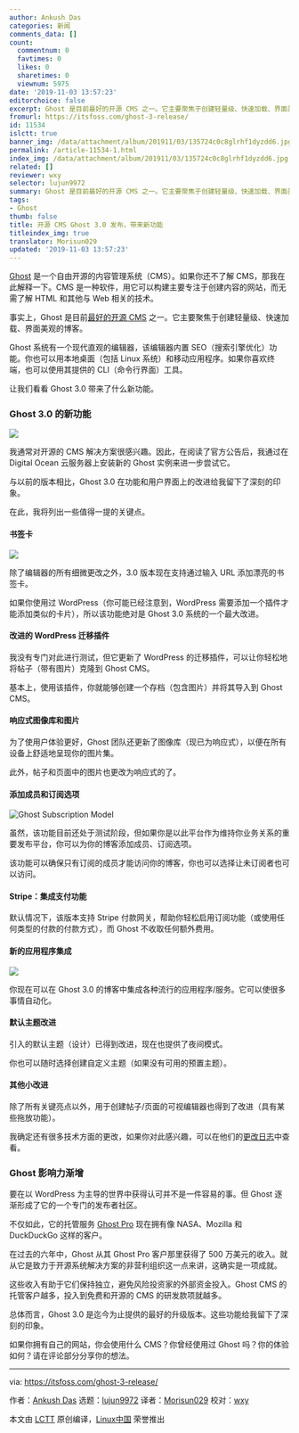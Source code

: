 ```yaml
---
author: Ankush Das
categories: 新闻
comments_data: []
count:
  commentnum: 0
  favtimes: 0
  likes: 0
  sharetimes: 0
  viewnum: 5975
date: '2019-11-03 13:57:23'
editorchoice: false
excerpt: Ghost 是目前最好的开源 CMS 之一。它主要聚焦于创建轻量级、快速加载、界面美观的博客。
fromurl: https://itsfoss.com/ghost-3-release/
id: 11534
islctt: true
banner_img: /data/attachment/album/201911/03/135724c0c8glrhf1dyzdd6.jpg
permalink: /article-11534-1.html
index_img: /data/attachment/album/201911/03/135724c0c8glrhf1dyzdd6.jpg.thumb.jpg
related: []
reviewer: wxy
selector: lujun9972
summary: Ghost 是目前最好的开源 CMS 之一。它主要聚焦于创建轻量级、快速加载、界面美观的博客。
tags:
- Ghost
thumb: false
title: 开源 CMS Ghost 3.0 发布，带来新功能
titleindex_img: true
translator: Morisun029
updated: '2019-11-03 13:57:23'
---
```


[Ghost](https://itsfoss.com/recommends/ghost/) 是一个自由开源的内容管理系统（CMS）。如果你还不了解 CMS，那我在此解释一下。CMS 是一种软件，用它可以构建主要专注于创建内容的网站，而无需了解 HTML 和其他与 Web 相关的技术。


事实上，Ghost 是目前[最好的开源 CMS](https://itsfoss.com/open-source-cms/) 之一。它主要聚焦于创建轻量级、快速加载、界面美观的博客。


Ghost 系统有一个现代直观的编辑器，该编辑器内置 SEO（搜索引擎优化）功能。你也可以用本地桌面（包括 Linux 系统）和移动应用程序。如果你喜欢终端，也可以使用其提供的 CLI（命令行界面）工具。


让我们看看 Ghost 3.0 带来了什么新功能。


### Ghost 3.0 的新功能


![](/data/attachment/album/201911/03/135724c0c8glrhf1dyzdd6.jpg)


我通常对开源的 CMS 解决方案很感兴趣。因此，在阅读了官方公告后，我通过在 Digital Ocean 云服务器上安装新的 Ghost 实例来进一步尝试它。


与以前的版本相比，Ghost 3.0 在功能和用户界面上的改进给我留下了深刻的印象。


在此，我将列出一些值得一提的关键点。


#### 书签卡


![](/data/attachment/album/201911/03/135726xj6tu0tsvwzmmmjw.png)


除了编辑器的所有细微更改之外，3.0 版本现在支持通过输入 URL 添加漂亮的书签卡。


如果你使用过 WordPress（你可能已经注意到，WordPress 需要添加一个插件才能添加类似的卡片），所以该功能绝对是 Ghost 3.0 系统的一个最大改进。


#### 改进的 WordPress 迁移插件


我没有专门对此进行测试，但它更新了 WordPress 的迁移插件，可以让你轻松地将帖子（带有图片）克隆到 Ghost CMS。


基本上，使用该插件，你就能够创建一个存档（包含图片）并将其导入到 Ghost CMS。


#### 响应式图像库和图片


为了使用户体验更好，Ghost 团队还更新了图像库（现已为响应式），以便在所有设备上舒适地呈现你的图片集。


此外，帖子和页面中的图片也更改为响应式的了。


#### 添加成员和订阅选项


![Ghost Subscription Model](/data/attachment/album/201911/03/135727kmwpokf5mjee9le5.jpg)


虽然，该功能目前还处于测试阶段，但如果你是以此平台作为维持你业务关系的重要发布平台，你可以为你的博客添加成员、订阅选项。


该功能可以确保只有订阅的成员才能访问你的博客，你也可以选择让未订阅者也可以访问。


#### Stripe：集成支付功能


默认情况下，该版本支持 Stripe 付款网关，帮助你轻松启用订阅功能（或使用任何类型的付款的付款方式），而 Ghost 不收取任何额外费用。


#### 新的应用程序集成


![](/data/attachment/album/201911/03/135730lx75nhl66n6z7hh8.jpg)


你现在可以在 Ghost 3.0 的博客中集成各种流行的应用程序/服务。它可以使很多事情自动化。


#### 默认主题改进


引入的默认主题（设计）已得到改进，现在也提供了夜间模式。


你也可以随时选择创建自定义主题（如果没有可用的预置主题）。


#### 其他小改进


除了所有关键亮点以外，用于创建帖子/页面的可视编辑器也得到了改进（具有某些拖放功能）。


我确定还有很多技术方面的更改，如果你对此感兴趣，可以在他们的[更改日志](https://ghost.org/faq/upgrades/)中查看。


### Ghost 影响力渐增


要在以 WordPress 为主导的世界中获得认可并不是一件容易的事。但 Ghost 逐渐形成了它的一个专门的发布者社区。


不仅如此，它的托管服务 [Ghost Pro](https://itsfoss.com/recommends/ghost-pro/) 现在拥有像 NASA、Mozilla 和 DuckDuckGo 这样的客户。


在过去的六年中，Ghost 从其 Ghost Pro 客户那里获得了 500 万美元的收入。就从它是致力于开源系统解决方案的非营利组织这一点来讲，这确实是一项成就。


这些收入有助于它们保持独立，避免风险投资家的外部资金投入。Ghost CMS 的托管客户越多，投入到免费和开源的 CMS 的研发款项就越多。


总体而言，Ghost 3.0 是迄今为止提供的最好的升级版本。这些功能给我留下了深刻的印象。


如果你拥有自己的网站，你会使用什么 CMS？你曾经使用过 Ghost 吗？你的体验如何？请在评论部分分享你的想法。




---


via: <https://itsfoss.com/ghost-3-release/>


作者：[Ankush Das](https://itsfoss.com/author/ankush/) 选题：[lujun9972](https://github.com/lujun9972) 译者：[Morisun029](https://github.com/Morisun029) 校对：[wxy](https://github.com/wxy)


本文由 [LCTT](https://github.com/LCTT/TranslateProject) 原创编译，[Linux中国](https://linux.cn/) 荣誉推出